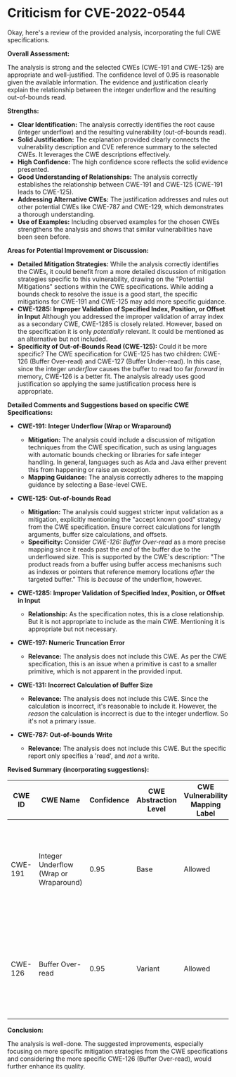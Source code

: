 # Criticism for CVE-2022-0544

Okay, here's a review of the provided analysis, incorporating the full CWE specifications.

**Overall Assessment:**

The analysis is strong and the selected CWEs (CWE-191 and CWE-125) are appropriate and well-justified. The confidence level of 0.95 is reasonable given the available information. The evidence and justification clearly explain the relationship between the integer underflow and the resulting out-of-bounds read.

**Strengths:**

*   **Clear Identification:** The analysis correctly identifies the root cause (integer underflow) and the resulting vulnerability (out-of-bounds read).
*   **Solid Justification:** The explanation provided clearly connects the vulnerability description and CVE reference summary to the selected CWEs.  It leverages the CWE descriptions effectively.
*   **High Confidence:** The high confidence score reflects the solid evidence presented.
*   **Good Understanding of Relationships:** The analysis correctly establishes the relationship between CWE-191 and CWE-125 (CWE-191 leads to CWE-125).
*   **Addressing Alternative CWEs:** The justification addresses and rules out other potential CWEs like CWE-787 and CWE-129, which demonstrates a thorough understanding.
*   **Use of Examples:** Including observed examples for the chosen CWEs strengthens the analysis and shows that similar vulnerabilities have been seen before.

**Areas for Potential Improvement or Discussion:**

*   **Detailed Mitigation Strategies:** While the analysis correctly identifies the CWEs, it could benefit from a more detailed discussion of mitigation strategies specific to this vulnerability, drawing on the "Potential Mitigations" sections within the CWE specifications. While adding a bounds check to resolve the issue is a good start, the specific mitigations for CWE-191 and CWE-125 may add more specific guidance.
*   **CWE-1285: Improper Validation of Specified Index, Position, or Offset in Input** Although you addressed the improper validation of array index as a secondary CWE, CWE-1285 is closely related. However, based on the specification it is only *potentially* relevant. It could be mentioned as an alternative but not included.
*   **Specificity of Out-of-Bounds Read (CWE-125):** Could it be more specific? The CWE specification for CWE-125 has two children: CWE-126 (Buffer Over-read) and CWE-127 (Buffer Under-read). In this case, since the integer *underflow* causes the buffer to read too far *forward* in memory, CWE-126 is a better fit. The analysis already uses good justification so applying the same justification process here is appropriate.

**Detailed Comments and Suggestions based on specific CWE Specifications:**

*   **CWE-191: Integer Underflow (Wrap or Wraparound)**

    *   **Mitigation:**  The analysis could include a discussion of mitigation techniques from the CWE specification, such as using languages with automatic bounds checking or libraries for safe integer handling. In general, languages such as Ada and Java either prevent this from happening or raise an exception.
    *   **Mapping Guidance:** The analysis correctly adheres to the mapping guidance by selecting a Base-level CWE.

*   **CWE-125: Out-of-bounds Read**

    *   **Mitigation:** The analysis could suggest stricter input validation as a mitigation, explicitly mentioning the "accept known good" strategy from the CWE specification. Ensure correct calculations for length arguments, buffer size calculations, and offsets.
    *   **Specificity:** Consider *CWE-126: Buffer Over-read* as a more precise mapping since it reads past the *end* of the buffer due to the underflowed size.  This is supported by the CWE's description: "The product reads from a buffer using buffer access mechanisms such as indexes or pointers that reference memory locations *after* the targeted buffer." This is *because* of the underflow, however.

*   **CWE-1285: Improper Validation of Specified Index, Position, or Offset in Input**

    *   **Relationship:** As the specification notes, this is a close relationship. But it is not appropriate to include as the main CWE. Mentioning it is appropriate but not necessary.
*   **CWE-197: Numeric Truncation Error**

    *   **Relevance:** The analysis does not include this CWE. As per the CWE specification, this is an issue when a primitive is cast to a smaller primitive, which is not apparent in the provided input.
*   **CWE-131: Incorrect Calculation of Buffer Size**

    *   **Relevance:** The analysis does not include this CWE. Since the calculation is incorrect, it's reasonable to include it. However, the *reason* the calculation is incorrect is due to the integer underflow. So it's not a primary issue.
*   **CWE-787: Out-of-bounds Write**

    *   **Relevance:** The analysis does not include this CWE. But the specific report only specifies a 'read', and *not* a write.

**Revised Summary (incorporating suggestions):**

| CWE ID | CWE Name | Confidence | CWE Abstraction Level | CWE Vulnerability Mapping Label | CWE-Vulnerability Mapping Notes |
|---|---|---|---|---|---|
| CWE-191 | Integer Underflow (Wrap or Wraparound) | 0.95 | Base | Allowed | Primary CWE: The vulnerability's root cause is an integer underflow.  Mitigation involves using safe integer handling libraries or languages with built-in overflow/underflow protection. |
| CWE-126 | Buffer Over-read | 0.95 | Variant | Allowed | Secondary CWE: The integer underflow leads to an out-of-bounds read *past the end of the intended buffer*. Mitigation involves stricter input validation and ensuring correct length calculations. |

**Conclusion:**

The analysis is well-done. The suggested improvements, especially focusing on more specific mitigation strategies from the CWE specifications and considering the more specific CWE-126 (Buffer Over-read), would further enhance its quality.